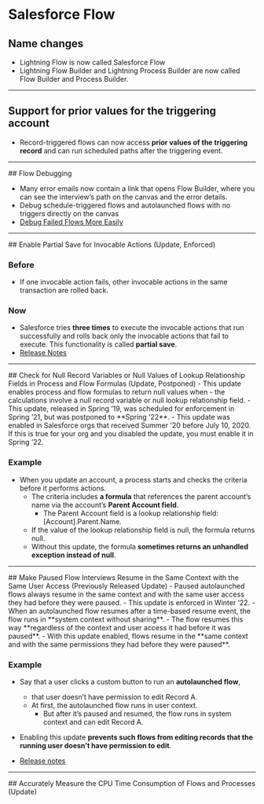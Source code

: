 # Salesforce Flow

## Name changes
- Lightning Flow is now called Salesforce Flow
- Lightning Flow Builder and Lightning Process Builder are now called Flow Builder and Process Builder.


<hr>

## Support for prior values for the triggering account
- Record-triggered flows can now access **prior values of the triggering record** and can run scheduled paths after the triggering event. 


<hr>
## Flow Debugging

-  Many error emails now contain a link that opens Flow Builder, where you can see the interview’s path on the canvas and the error details. 
-  Debug schedule-triggered flows and autolaunched flows with no triggers directly on the canvas
- [Debug Failed Flows More Easily](https://help.salesforce.com/articleView?id=release-notes.rn_forcecom_flow_fbuilder_debug_email.htm&type=5&release=230)

<hr>
## Enable Partial Save for Invocable Actions (Update, Enforced)

### Before
- If one invocable action fails, other invocable actions in the same transaction are rolled back. 
### Now
- Salesforce tries **three times** to execute the invocable actions that run successfully and rolls back only the invocable actions that fail to execute. This functionality is called **partial save**.
- [Release Notes](https://help.salesforce.com/articleView?id=release-notes.rn_forcecom_flow_release_update_partial_save.htm&type=5&release=230)

<hr>
## Check for Null Record Variables or Null Values of Lookup Relationship Fields in Process and Flow Formulas (Update, Postponed)
- This update enables process and flow formulas to return null values when 
    - the calculations involve a null record variable or null lookup relationship field. 
- This update, released in Spring ’19, was scheduled for enforcement in Spring ’21, but was postponed to **Spring ’22**. 
- This update was enabled in Salesforce orgs that received Summer '20 before July 10, 2020. If this is true for your org and you disabled the update, you must enable it in Spring ’22.

### Example
- When you update an account, a process starts and checks the criteria before it performs actions. 
    - The criteria includes **a formula** that references the parent account’s name via the account’s **Parent Account field**. 
        - The Parent Account field is a lookup relationship field: [Account].Parent.Name.
    - If the value of the lookup relationship field is null, the formula returns null. 
    - Without this update, the formula **sometimes returns an unhandled exception instead of null**.


<hr>
## Make Paused Flow Interviews Resume in the Same Context with the Same User Access (Previously Released Update)
- Paused autolaunched flows always resume in the same context and with the same user access they had before they were paused. 
- This update is enforced in Winter ‘22.
-  When an autolaunched flow resumes after a time-based resume event, the flow runs in **system context without sharing**. 
    - The flow resumes this way **regardless of the context and user access it had before it was paused**. 
    - With this update enabled, flows resume in the **same context and with the same permissions they had before they were paused**.

### Example
- Say that a user clicks a custom button to run an **autolaunched flow**, 
    -  that user doesn’t have permission to edit Record A. 
    - At first, the autolaunched flow runs in user context. 
        - But after it’s paused and resumed, the flow runs in system context and can edit Record A. 
- Enabling this update **prevents such flows from editing records that the running user doesn’t have permission to edit**.

- [Release notes](https://help.salesforce.com/articleView?id=release-notes.rn_forcecom_flow_release_update_resume_with_same_access.htm&type=5&release=230)

<hr>
## Accurately Measure the CPU Time Consumption of Flows and Processes (Update)

